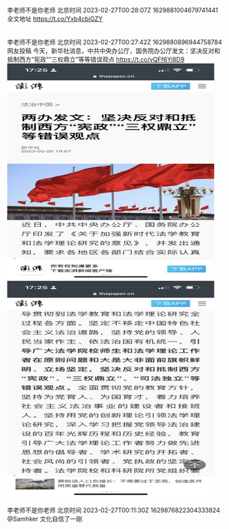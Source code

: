 李老师不是你老师 北京时间 2023-02-27T00:28:07Z 1629881004679741441<br>全文地址 https://t.co/Yxb4cbiGZY<br><br><br>李老师不是你老师 北京时间 2023-02-27T00:27:42Z 1629880896944758784<br>网友投稿
今天，新华社消息，中共中央办公厅，国务院办公厅发文：坚决反对和抵制西方“宪政”“三权鼎立”等等错误观点 https://t.co/vQFf6Yi8D9<br><img src='/temp/image/2023/x-Month-2/1629880896944758784_0.jpg' width='480' height='500'><img src='/temp/image/2023/x-Month-2/1629880896944758784_1.jpg' width='480' height='500'><br><br>李老师不是你老师 北京时间 2023-02-27T00:11:30Z 1629876822304333824<br>@Samhker 文化自信了一刚<br><br><br>